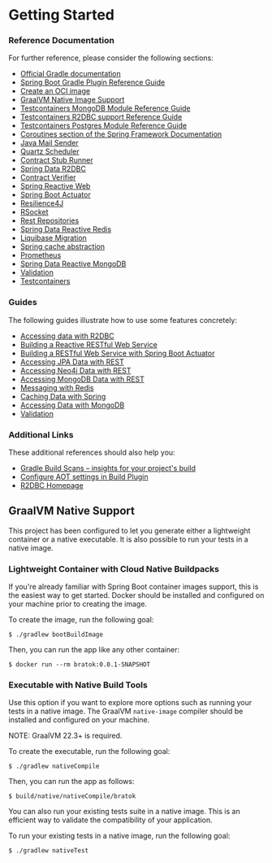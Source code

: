 # Getting Started

### Reference Documentation

For further reference, please consider the following sections:

* [Official Gradle documentation](https://docs.gradle.org)
* [Spring Boot Gradle Plugin Reference Guide](https://docs.spring.io/spring-boot/docs/3.0.2/gradle-plugin/reference/html/)
* [Create an OCI image](https://docs.spring.io/spring-boot/docs/3.0.2/gradle-plugin/reference/html/#build-image)
* [GraalVM Native Image Support](https://docs.spring.io/spring-boot/docs/3.0.2/reference/html/native-image.html#native-image)
* [Testcontainers MongoDB Module Reference Guide](https://www.testcontainers.org/modules/databases/mongodb/)
* [Testcontainers R2DBC support Reference Guide](https://www.testcontainers.org/modules/databases/r2dbc/)
* [Testcontainers Postgres Module Reference Guide](https://www.testcontainers.org/modules/databases/postgres/)
* [Coroutines section of the Spring Framework Documentation](https://docs.spring.io/spring/docs/6.0.4/spring-framework-reference/languages.html#coroutines)
* [Java Mail Sender](https://docs.spring.io/spring-boot/docs/3.0.2/reference/htmlsingle/#io.email)
* [Quartz Scheduler](https://docs.spring.io/spring-boot/docs/3.0.2/reference/htmlsingle/#io.quartz)
* [Contract Stub Runner](https://cloud.spring.io/spring-cloud-contract/reference/htmlsingle/#features-stub-runner)
* [Spring Data R2DBC](https://docs.spring.io/spring-boot/docs/3.0.2/reference/htmlsingle/#data.sql.r2dbc)
* [Contract Verifier](https://cloud.spring.io/spring-cloud-contract/reference/htmlsingle/)
* [Spring Reactive Web](https://docs.spring.io/spring-boot/docs/3.0.2/reference/htmlsingle/#web.reactive)
* [Spring Boot Actuator](https://docs.spring.io/spring-boot/docs/3.0.2/reference/htmlsingle/#actuator)
* [Resilience4J](https://docs.spring.io/spring-cloud-circuitbreaker/docs/current/reference/html/#configuring-resilience4j-circuit-breakers)
* [RSocket](https://rsocket.io/)
* [Rest Repositories](https://docs.spring.io/spring-boot/docs/3.0.2/reference/htmlsingle/#howto.data-access.exposing-spring-data-repositories-as-rest)
* [Spring Data Reactive Redis](https://docs.spring.io/spring-boot/docs/3.0.2/reference/htmlsingle/#data.nosql.redis)
* [Liquibase Migration](https://docs.spring.io/spring-boot/docs/3.0.2/reference/htmlsingle/#howto.data-initialization.migration-tool.liquibase)
* [Spring cache abstraction](https://docs.spring.io/spring-boot/docs/3.0.2/reference/htmlsingle/#io.caching)
* [Prometheus](https://docs.spring.io/spring-boot/docs/3.0.2/reference/htmlsingle/#actuator.metrics.export.prometheus)
* [Spring Data Reactive MongoDB](https://docs.spring.io/spring-boot/docs/3.0.2/reference/htmlsingle/#data.nosql.mongodb)
* [Validation](https://docs.spring.io/spring-boot/docs/3.0.2/reference/htmlsingle/#io.validation)
* [Testcontainers](https://www.testcontainers.org/)

### Guides

The following guides illustrate how to use some features concretely:

* [Accessing data with R2DBC](https://spring.io/guides/gs/accessing-data-r2dbc/)
* [Building a Reactive RESTful Web Service](https://spring.io/guides/gs/reactive-rest-service/)
* [Building a RESTful Web Service with Spring Boot Actuator](https://spring.io/guides/gs/actuator-service/)
* [Accessing JPA Data with REST](https://spring.io/guides/gs/accessing-data-rest/)
* [Accessing Neo4j Data with REST](https://spring.io/guides/gs/accessing-neo4j-data-rest/)
* [Accessing MongoDB Data with REST](https://spring.io/guides/gs/accessing-mongodb-data-rest/)
* [Messaging with Redis](https://spring.io/guides/gs/messaging-redis/)
* [Caching Data with Spring](https://spring.io/guides/gs/caching/)
* [Accessing Data with MongoDB](https://spring.io/guides/gs/accessing-data-mongodb/)
* [Validation](https://spring.io/guides/gs/validating-form-input/)

### Additional Links

These additional references should also help you:

* [Gradle Build Scans – insights for your project's build](https://scans.gradle.com#gradle)
* [Configure AOT settings in Build Plugin](https://docs.spring.io/spring-boot/docs/3.0.2/gradle-plugin/reference/htmlsingle/#aot)
* [R2DBC Homepage](https://r2dbc.io)

## GraalVM Native Support

This project has been configured to let you generate either a lightweight container or a native executable.
It is also possible to run your tests in a native image.

### Lightweight Container with Cloud Native Buildpacks

If you're already familiar with Spring Boot container images support, this is the easiest way to get started.
Docker should be installed and configured on your machine prior to creating the image.

To create the image, run the following goal:

```
$ ./gradlew bootBuildImage
```

Then, you can run the app like any other container:

```
$ docker run --rm bratok:0.0.1-SNAPSHOT
```

### Executable with Native Build Tools

Use this option if you want to explore more options such as running your tests in a native image.
The GraalVM `native-image` compiler should be installed and configured on your machine.

NOTE: GraalVM 22.3+ is required.

To create the executable, run the following goal:

```
$ ./gradlew nativeCompile
```

Then, you can run the app as follows:

```
$ build/native/nativeCompile/bratok
```

You can also run your existing tests suite in a native image.
This is an efficient way to validate the compatibility of your application.

To run your existing tests in a native image, run the following goal:

```
$ ./gradlew nativeTest
```

